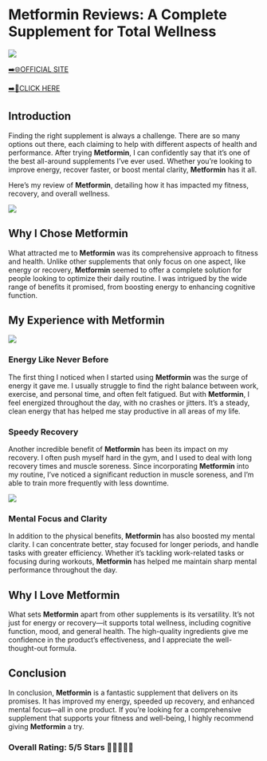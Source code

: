 # **Metformin Reviews**: A Complete Supplement for Total Wellness

[![](https://static.vecteezy.com/system/resources/thumbnails/019/896/014/small/buy-now-gradient-button-with-cart-symbol-buy-now-illustration-png.png)](https://edetoop.top/lander/sugarpreland-1/betteru.html) 

[➡️🌐OFFICIAL SITE](https://edetoop.top/lander/sugarpreland-1/betteru.html) 

[➡️🔗CLICK HERE](https://edetoop.top/lander/sugarpreland-1/betteru.html) 


## Introduction

Finding the right supplement is always a challenge. There are so many options out there, each claiming to help with different aspects of health and performance. After trying **Metformin**, I can confidently say that it’s one of the best all-around supplements I’ve ever used. Whether you’re looking to improve energy, recover faster, or boost mental clarity, **Metformin** has it all.

Here’s my review of **Metformin**, detailing how it has impacted my fitness, recovery, and overall wellness.

[![](https://wallpapers.com/images/hd/red-order-now-button-udg4jcj4arvn8b0n-2.png)](https://edetoop.top/lander/sugarpreland-1/betteru.html)  

## Why I Chose **Metformin**

What attracted me to **Metformin** was its comprehensive approach to fitness and health. Unlike other supplements that only focus on one aspect, like energy or recovery, **Metformin** seemed to offer a complete solution for people looking to optimize their daily routine. I was intrigued by the wide range of benefits it promised, from boosting energy to enhancing cognitive function.

## My Experience with **Metformin**

[![](https://static.vecteezy.com/system/resources/thumbnails/019/896/014/small/buy-now-gradient-button-with-cart-symbol-buy-now-illustration-png.png)](https://edetoop.top/lander/sugarpreland-1/betteru.html)

### Energy Like Never Before

The first thing I noticed when I started using **Metformin** was the surge of energy it gave me. I usually struggle to find the right balance between work, exercise, and personal time, and often felt fatigued. But with **Metformin**, I feel energized throughout the day, with no crashes or jitters. It’s a steady, clean energy that has helped me stay productive in all areas of my life.

### Speedy Recovery

Another incredible benefit of **Metformin** has been its impact on my recovery. I often push myself hard in the gym, and I used to deal with long recovery times and muscle soreness. Since incorporating **Metformin** into my routine, I’ve noticed a significant reduction in muscle soreness, and I’m able to train more frequently with less downtime.

[![](https://wallpapers.com/images/hd/red-order-now-button-udg4jcj4arvn8b0n-2.png)](https://edetoop.top/lander/sugarpreland-1/betteru.html)  

### Mental Focus and Clarity

In addition to the physical benefits, **Metformin** has also boosted my mental clarity. I can concentrate better, stay focused for longer periods, and handle tasks with greater efficiency. Whether it’s tackling work-related tasks or focusing during workouts, **Metformin** has helped me maintain sharp mental performance throughout the day.

## Why I Love **Metformin**

What sets **Metformin** apart from other supplements is its versatility. It’s not just for energy or recovery—it supports total wellness, including cognitive function, mood, and general health. The high-quality ingredients give me confidence in the product’s effectiveness, and I appreciate the well-thought-out formula.

## Conclusion

In conclusion, **Metformin** is a fantastic supplement that delivers on its promises. It has improved my energy, speeded up recovery, and enhanced mental focus—all in one product. If you’re looking for a comprehensive supplement that supports your fitness and well-being, I highly recommend giving **Metformin** a try.

### Overall Rating: 5/5 Stars 🌟🌟🌟🌟🌟
